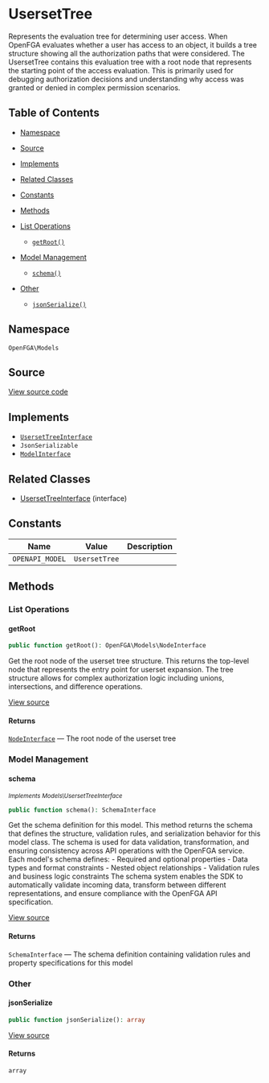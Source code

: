 # UsersetTree

Represents the evaluation tree for determining user access. When OpenFGA evaluates whether a user has access to an object, it builds a tree structure showing all the authorization paths that were considered. The UsersetTree contains this evaluation tree with a root node that represents the starting point of the access evaluation. This is primarily used for debugging authorization decisions and understanding why access was granted or denied in complex permission scenarios.

## Table of Contents

* [Namespace](#namespace)
* [Source](#source)
* [Implements](#implements)
* [Related Classes](#related-classes)
* [Constants](#constants)
* [Methods](#methods)

* [List Operations](#list-operations)
    * [`getRoot()`](#getroot)
* [Model Management](#model-management)
    * [`schema()`](#schema)
* [Other](#other)
    * [`jsonSerialize()`](#jsonserialize)

## Namespace

`OpenFGA\Models`

## Source

[View source code](https://github.com/evansims/openfga-php/blob/main/src/Models/UsersetTree.php)

## Implements

* [`UsersetTreeInterface`](UsersetTreeInterface.md)
* `JsonSerializable`
* [`ModelInterface`](ModelInterface.md)

## Related Classes

* [UsersetTreeInterface](Models/UsersetTreeInterface.md) (interface)

## Constants

| Name            | Value         | Description |
| --------------- | ------------- | ----------- |
| `OPENAPI_MODEL` | `UsersetTree` |             |

## Methods

### List Operations

#### getRoot

```php
public function getRoot(): OpenFGA\Models\NodeInterface

```

Get the root node of the userset tree structure. This returns the top-level node that represents the entry point for userset expansion. The tree structure allows for complex authorization logic including unions, intersections, and difference operations.

[View source](https://github.com/evansims/openfga-php/blob/main/src/Models/UsersetTree.php#L53)

#### Returns

[`NodeInterface`](NodeInterface.md) — The root node of the userset tree

### Model Management

#### schema

*<small>Implements Models\UsersetTreeInterface</small>*

```php
public function schema(): SchemaInterface

```

Get the schema definition for this model. This method returns the schema that defines the structure, validation rules, and serialization behavior for this model class. The schema is used for data validation, transformation, and ensuring consistency across API operations with the OpenFGA service. Each model&#039;s schema defines: - Required and optional properties - Data types and format constraints - Nested object relationships - Validation rules and business logic constraints The schema system enables the SDK to automatically validate incoming data, transform between different representations, and ensure compliance with the OpenFGA API specification.

[View source](https://github.com/evansims/openfga-php/blob/main/src/Models/ModelInterface.php#L52)

#### Returns

`SchemaInterface` — The schema definition containing validation rules and property specifications for this model

### Other

#### jsonSerialize

```php
public function jsonSerialize(): array

```

[View source](https://github.com/evansims/openfga-php/blob/main/src/Models/UsersetTree.php#L62)

#### Returns

`array`
